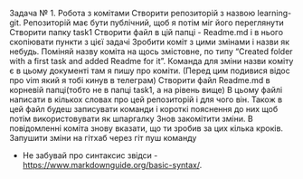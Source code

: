 Задача № 1. Робота з комітами
Створити репозиторій з назвою learning-git. Репозиторій має бути публічний, щоб я потім міг його переглянути
Створити папку task1 
Створити файл в цій папці - Readme.md і в нього скопіювати пункти з цієї задачі
Зробити коміт з цими змінами і назви як небудь.
Поміняй назву коміта на щось змістовне, по типу “Created folder with a first task and added Readme for it”. Команда для зміни назви коміту є в цьому документі там я пишу про коміти.
(Перед цим подивися відос про vim який я тобі кинув в телеграм)
Створити файл Readme.md в корневій папці(тобто не в папці task1, а на рівень вище)
В цьому файлі написати в кількох словах про цей репозиторій і для чого він. Також в цей файл будеш записувати команди і короткі пояснення  до них щоб потім використовувати як шпаргалку
Знов закомітити зміни. В повідомленні коміта знову вказати, що ти зробив за цих кілька кроків. 
Запушити зміни на гітхаб через гіт пуш команду
* Не забувай про синтаксис звідси - https://www.markdownguide.org/basic-syntax/. 
